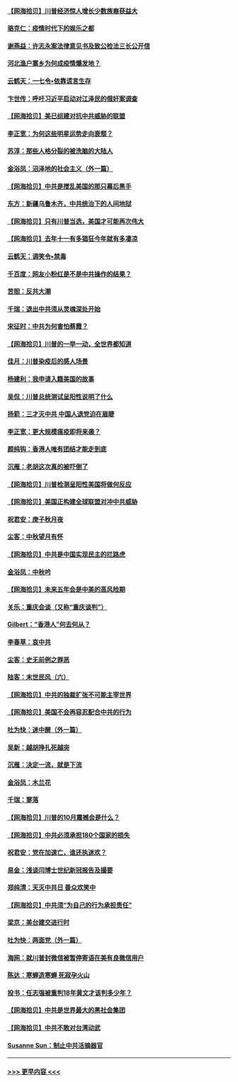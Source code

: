 #### [【网海拾贝】川普经济惊人增长少数族裔获益大](../pages/nsc993/n12471565.md?t=10131802) 
#### [骆克仁：疫情时代下的娱乐之都](../pages/nsc993/n12471312.md?t=10131802) 
#### [谢燕益：许志永案法律意见书及致公检法三长公开信](../pages/nsc993/n12470870.md?t=10131802) 
#### [河北渔户寨乡为何成疫情爆发地？](../pages/nsc993/n12464936.md?t=10131802) 
#### [云鹤天：一七令▪依靠谎言生存](../pages/nsc993/n12470034.md?t=10131802) 
#### [卞世传：呼吁习近平启动对江泽民的俄奸案调查](../pages/nsc993/n12469722.md?t=10131802) 
#### [【网海拾贝】美已组建对抗中共威胁的联盟](../pages/nsc993/n12469018.md?t=10131802) 
#### [李正宽：为何这些明星运势走向衰颓？](../pages/nsc993/n12468730.md?t=10131802) 
#### [苏淳：那些人格分裂的被洗脑的大陆人](../pages/nsc993/n12467858.md?t=10131802) 
#### [金浴凤：沼泽地的社会主义（外一篇）](../pages/nsc993/n12467792.md?t=10131802) 
#### [【网海拾贝】中共是搅乱美国的那只幕后黑手](../pages/nsc993/n12467700.md?t=10131802) 
#### [东方：新疆乌鲁木齐，中共统治下的人间地狱](../pages/nsc993/n12466075.md?t=10131802) 
#### [【网海拾贝】只有川普当选，美国才可能再次伟大](../pages/nsc993/n12466013.md?t=10131802) 
#### [【网海拾贝】去年十一有多猖狂今年就有多凄凉](../pages/nsc993/n12463649.md?t=10131802) 
#### [云鹤天：调笑令▪禁毒](../pages/nsc993/n12462975.md?t=10131802) 
#### [千百度：网友小粉红是不是中共操作的结果？](../pages/nsc993/n12461025.md?t=10131802) 
#### [苦胆：反共大潮](../pages/nsc993/n12459469.md?t=10131802) 
#### [千瑞：退出中共须从灵魂深处开始](../pages/nsc993/n12459437.md?t=10131802) 
#### [宋征时：中共为何害怕蔡霞？](../pages/nsc993/n12459097.md?t=10131802) 
#### [【网海拾贝】川普的一举一动，全世界都知道](../pages/nsc993/n12458825.md?t=10131802) 
#### [佳月：川普染疫后的感人场景](../pages/nsc993/n12456994.md?t=10131802) 
#### [杨建利：我申请入籍美国的故事](../pages/nsc993/n12455635.md?t=10131802) 
#### [吴侃：川普总统测试呈阳性说明了什么](../pages/nsc993/n12451869.md?t=10131802) 
#### [扬箭：三才灭中共 中国人退党迫在眉睫](../pages/nsc993/n12451842.md?t=10131802) 
#### [李正宽：更大规模瘟疫即将来袭？](../pages/nsc993/n12451455.md?t=10131802) 
#### [颜纯钩：香港人唯有团结才能走到底](../pages/nsc993/n12450870.md?t=10131802) 
#### [沉雁：老胡这次真的被吓倒了](../pages/nsc993/n12449796.md?t=10131802) 
#### [【网海拾贝】川普检测呈阳性美国将做何反应](../pages/nsc993/n12449042.md?t=10131802) 
#### [【网海拾贝】美国正构建全球联盟对冲中共威胁](../pages/nsc993/n12446580.md?t=10131802) 
#### [祝君安：庚子秋月夜](../pages/nsc993/n12445870.md?t=10131802) 
#### [尘客：中秋望月有怀](../pages/nsc993/n12444632.md?t=10131802) 
#### [【网海拾贝】中共是中国实现民主的拦路虎](../pages/nsc993/n12443573.md?t=10131802) 
#### [金浴凤：中秋吟](../pages/nsc993/n12441773.md?t=10131802) 
#### [【网海拾贝】未来五年会是中美的高风险期](../pages/nsc993/n12440760.md?t=10131802) 
#### [关乐：重庆会谈（又称“重庆谈判”）](../pages/nsc993/n12437525.md?t=10131802) 
#### [Gilbert：“香港人”何去何从？](../pages/nsc993/n12435894.md?t=10131802) 
#### [李春草：哀中共](../pages/nsc993/n12435874.md?t=10131802) 
#### [尘客：史无前例之罪恶](../pages/nsc993/n12435762.md?t=10131802) 
#### [陆客：末世民风（六）](../pages/nsc993/n12435354.md?t=10131802) 
#### [【网海拾贝】中共的独裁扩张不可能主宰世界](../pages/nsc993/n12435151.md?t=10131802) 
#### [【网海拾贝】美国不会再容忍配合中共的行为](../pages/nsc993/n12433808.md?t=10131802) 
#### [吐为快：迷中醒（外一篇）](../pages/nsc993/n12433585.md?t=10131802) 
#### [吴新：越胡挣扎死越突](../pages/nsc993/n12433562.md?t=10131802) 
#### [沉雁：决定一流，就是下流](../pages/nsc993/n12432128.md?t=10131802) 
#### [金浴凤：木兰花](../pages/nsc993/n12432124.md?t=10131802) 
#### [千瑞：寥落](../pages/nsc993/n12432071.md?t=10131802) 
#### [【网海拾贝】川普的10月震撼会是什么？](../pages/nsc993/n12431624.md?t=10131802) 
#### [【网海拾贝】中共必须承担180个国家的损失](../pages/nsc993/n12428893.md?t=10131802) 
#### [祝君安：党在加速亡，谁还执迷欢？](../pages/nsc993/n12428652.md?t=10131802) 
#### [易金：浅谈闫博士世纪新冠报告及撮要](../pages/nsc993/n12426822.md?t=10131802) 
#### [郑纯清：天灭中共日 善众欢笑中](../pages/nsc993/n12426784.md?t=10131802) 
#### [【网海拾贝】中共须“为自己的行为承担责任”](../pages/nsc993/n12426067.md?t=10131802) 
#### [梁京：美台建交进行时](../pages/nsc993/n12424066.md?t=10131802) 
#### [吐为快：两面党（外一篇）](../pages/nsc993/n12424043.md?t=10131802) 
#### [海网：就川普封微信被暂停寄语在美有良微信用户](../pages/nsc993/n12424021.md?t=10131802) 
#### [陈达：寒蝉造寒蝉 死寂孕火山](../pages/nsc993/n12423958.md?t=10131802) 
#### [投书：任志强被重判18年黄文才该判多少年？](../pages/nsc993/n12423672.md?t=10131802) 
#### [【网海拾贝】中共是世界最大的黑社会集团](../pages/nsc993/n12423543.md?t=10131802) 
#### [【网海拾贝】中共不敢对台湾动武](../pages/nsc993/n12421418.md?t=10131802) 
#### [Susanne Sun：制止中共活摘器官](../pages/nsc993/n12419654.md?t=10131802) 

----
#### [ >>> 更早内容 <<< ](../indexes/nsc993-earlier.md)
